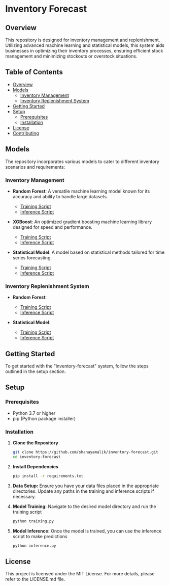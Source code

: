 # Inventory Forecast

## Overview

This repository is designed for inventory management and replenishment. Utilizing advanced machine learning and statistical models, this system aids businesses in optimizing their inventory processes, ensuring efficient stock management and minimizing stockouts or overstock situations.

## Table of Contents
- [Overview](#overview)
- [Models](#models)
  - [Inventory Management](#inventory-management)
  - [Inventory Replenishment System](#inventory-replenishment-system)
- [Getting Started](#getting-started)
- [Setup](#setup)
  - [Prerequisites](#prerequisites)
  - [Installation](#installation)
- [License](#license)
- [Contributing](#contributing)

## Models

The repository incorporates various models to cater to different inventory scenarios and requirements:

### Inventory Management

- **Random Forest**: A versatile machine learning model known for its accuracy and ability to handle large datasets.
  - [Training Script](https://github.com/shanayamalik/inventory-forecast/blob/main/Inventory%20Management/Random%20Forest/training.py)
  - [Inference Script](https://github.com/shanayamalik/inventory-forecast/blob/main/Inventory%20Management/Random%20Forest/inference.py)

- **XGBoost**: An optimized gradient boosting machine learning library designed for speed and performance.
  - [Training Script](https://github.com/shanayamalik/inventory-forecast/blob/main/Inventory%20Management/XGBoost/training.py)
  - [Inference Script](https://github.com/shanayamalik/inventory-forecast/blob/main/Inventory%20Management/XGBoost/inference.py)

- **Statistical Model**: A model based on statistical methods tailored for time series forecasting.
  - [Training Script](https://github.com/shanayamalik/inventory-forecast/blob/main/Inventory%20Management/Statistical%20Model/training.py)
  - [Inference Script](https://github.com/shanayamalik/inventory-forecast/blob/main/Inventory%20Management/Statistical%20Model/inference.py)

### Inventory Replenishment System

- **Random Forest**:
  - [Training Script](https://github.com/shanayamalik/inventory-forecast/blob/main/Inventory%20Replenishment%20System/Random%20forest/training.py)
  - [Inference Script](https://github.com/shanayamalik/inventory-forecast/blob/main/Inventory%20Replenishment%20System/Random%20forest/inference.py)

- **Statistical Model**:
  - [Training Script](https://github.com/shanayamalik/inventory-forecast/blob/main/Inventory%20Replenishment%20System/Statistical%20Model/training.py)
  - [Inference Script](https://github.com/shanayamalik/inventory-forecast/blob/main/Inventory%20Replenishment%20System/Statistical%20Model/inference.py)

## Getting Started

To get started with the "inventory-forecast" system, follow the steps outlined in the setup section.

## Setup

### Prerequisites

- Python 3.7 or higher
- pip (Python package installer)

### Installation

1. **Clone the Repository**
   ```bash
   git clone https://github.com/shanayamalik/inventory-forecast.git
   cd inventory-forecast

2. **Install Dependencies**
   ```bash
   pip install -r requirements.txt

3. **Data Setup:**
     Ensure you have your data files placed in the appropriate directories. Update any paths in the training and inference scripts if necessary.

4. **Model Training:**
     Navigate to the desired model directory and run the training script
   ```bash
   python training.py

5. **Model Inference:**
     Once the model is trained, you can use the inference script to make predictions
   ```bash
   python inference.py

## License
This project is licensed under the MIT License. For more details, please refer to the LICENSE.md file.
